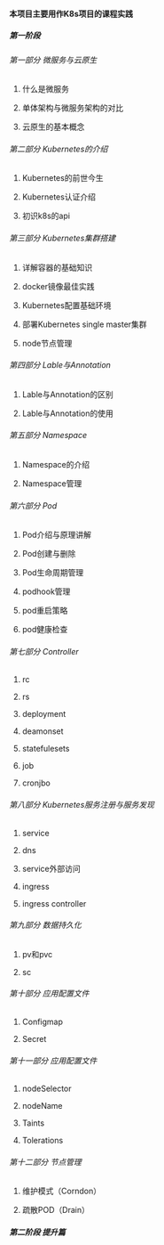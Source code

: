 #### 本项目主要用作K8s项目的课程实践

##### 第一阶段

###### 第一部分   微服务与云原生

1. 什么是微服务

2. 单体架构与微服务架构的对比

3. 云原生的基本概念 

###### 第二部分 Kubernetes的介绍

1. Kubernetes的前世今生

2. Kubernetes认证介绍

3. 初识k8s的api

###### 第三部分 Kubernetes集群搭建

1. 详解容器的基础知识

2. docker镜像最佳实践

3. Kubernetes配置基础环境

4. 部署Kubernetes single master集群

5. node节点管理

###### 第四部分 Lable与Annotation

1. Lable与Annotation的区别

2. Lable与Annotation的使用

###### 第五部分 Namespace

1. Namespace的介绍

2. Namespace管理

###### 第六部分 Pod

1. Pod介绍与原理讲解

2. Pod创建与删除

3. Pod生命周期管理

4. podhook管理

5. pod重启策略

6. pod健康检查

###### 第七部分 Controller

1. rc

2. rs

3. deployment

4. deamonset

5. statefulesets

6. job

7. cronjbo

###### 第八部分 Kubernetes服务注册与服务发现

1. service

2. dns

3. service外部访问

4. ingress

5. ingress controller

###### 第九部分 数据持久化

1. pv和pvc

2. sc

###### 第十部分 应用配置文件

1. Configmap

2. Secret

###### 第十一部分 应用配置文件

1. nodeSelector

2. nodeName

3. Taints

4. Tolerations

###### 第十二部分 节点管理

1. 维护模式（Corndon）

2. 疏散POD（Drain）

##### 第二阶段    提升篇
